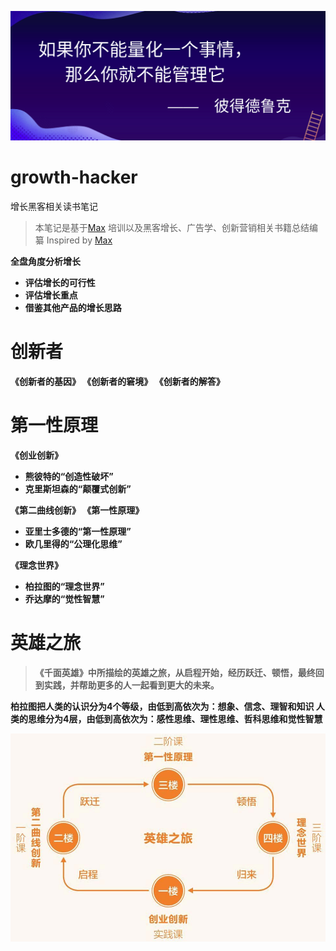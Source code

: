 <!--
 * @Author: AlexZ33 775136985@qq.com
 * @Date: 2021-04-13 20:02:24
 * @LastEditors: AlexZ33 775136985@qq.com
 * @LastEditTime: 2022-07-29 17:22:42
 * @FilePath: /growth-hacker/README.md
 * @Description: 这是默认设置,请设置`customMade`, 打开koroFileHeader查看配置 进行设置: https://github.com/OBKoro1/koro1FileHeader/wiki/%E9%85%8D%E7%BD%AE
-->
![](./assets/img/peter.png)

# growth-hacker
增长黑客相关读书笔记
> 本笔记是基于[Max](https://baike.sogou.com/v179823990.htm) 培训以及黑客增长、广告学、创新营销相关书籍总结编纂
> Inspired by [Max](https://baike.sogou.com/v179823990.htm)

<b>全盘角度分析增长<b>

- 评估增长的可行性
- 评估增长重点
- 借鉴其他产品的增长思路


# 创新者

《创新者的基因》
《创新者的窘境》
《创新者的解答》

# 第一性原理


《创业创新》
- 熊彼特的“创造性破坏” 
- 克里斯坦森的“颠覆式创新”


《第二曲线创新》
《第一性原理》
- 亚里士多德的“第一性原理”
- 欧几里得的“公理化思维”
  
《理念世界》
- 柏拉图的“理念世界”
- 乔达摩的“觉性智慧”


# 英雄之旅

> 《千面英雄》中所描绘的英雄之旅，从启程开始，经历跃迁、顿悟，最终回到实践，并帮助更多的人一起看到更大的未来。

柏拉图把人类的认识分为4个等级，由低到高依次为：想象、信念、理智和知识
人类的思维分为4层，由低到高依次为：感性思维、理性思维、哲科思维和觉性智慧

![](./assets/img/firstprincipal.png)
